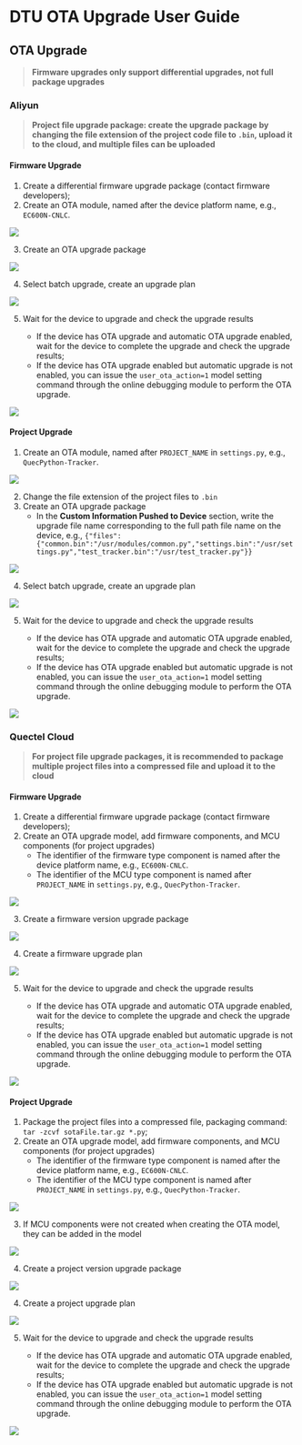 # DTU OTA Upgrade User Guide

## OTA Upgrade

> **Firmware upgrades only support differential upgrades, not full package upgrades**

### Aliyun

> **Project file upgrade package: create the upgrade package by changing the file extension of the project code file to `.bin`, upload it to the cloud, and multiple files can be uploaded**

#### Firmware Upgrade

1. Create a differential firmware upgrade package (contact firmware developers);
2. Create an OTA module, named after the device platform name, e.g., `EC600N-CNLC`.

![](./media/aliyun_ota_fota_module.png)

3. Create an OTA upgrade package

![](./media/aliyun_ota_fota_upgrade_package.png)

4. Select batch upgrade, create an upgrade plan

![](./media/aliyun_ota_fota_plain.png)

5. Wait for the device to upgrade and check the upgrade results

    + If the device has OTA upgrade and automatic OTA upgrade enabled, wait for the device to complete the upgrade and check the upgrade results;
    + If the device has OTA upgrade enabled but automatic upgrade is not enabled, you can issue the `user_ota_action=1` model setting command through the online debugging module to perform the OTA upgrade.

![](./media/aliyun_ota_fota_upgrade_process.png)

#### Project Upgrade

1. Create an OTA module, named after `PROJECT_NAME` in `settings.py`, e.g., `QuecPython-Tracker`.

![](./media/aliyun_ota_sota_module.png)

2. Change the file extension of the project files to `.bin`
3. Create an OTA upgrade package
    + In the **Custom Information Pushed to Device** section, write the upgrade file name corresponding to the full path file name on the device, e.g., `{"files":{"common.bin":"/usr/modules/common.py","settings.bin":"/usr/settings.py","test_tracker.bin":"/usr/test_tracker.py"}}`

![](./media/aliyun_ota_sota_upgrade_package.png)

4. Select batch upgrade, create an upgrade plan

![](./media/aliyun_ota_sota_plain.png)

5. Wait for the device to upgrade and check the upgrade results

    + If the device has OTA upgrade and automatic OTA upgrade enabled, wait for the device to complete the upgrade and check the upgrade results;
    + If the device has OTA upgrade enabled but automatic upgrade is not enabled, you can issue the `user_ota_action=1` model setting command through the online debugging module to perform the OTA upgrade.

![](./media/aliyun_ota_sota_upgrade_process.png)

### Quectel Cloud

> **For project file upgrade packages, it is recommended to package multiple project files into a compressed file and upload it to the cloud**

#### Firmware Upgrade

1. Create a differential firmware upgrade package (contact firmware developers);
2. Create an OTA upgrade model, add firmware components, and MCU components (for project upgrades)
    + The identifier of the firmware type component is named after the device platform name, e.g., `EC600N-CNLC`.
    + The identifier of the MCU type component is named after `PROJECT_NAME` in `settings.py`, e.g., `QuecPython-Tracker`.

![](./media/quec_ota_model.png)

3. Create a firmware version upgrade package

![](./media/quec_ota_fota_version_package.png)

4. Create a firmware upgrade plan

![](./media/quec_ota_fota_plain.png)

5. Wait for the device to upgrade and check the upgrade results

    + If the device has OTA upgrade and automatic OTA upgrade enabled, wait for the device to complete the upgrade and check the upgrade results;
    + If the device has OTA upgrade enabled but automatic upgrade is not enabled, you can issue the `user_ota_action=1` model setting command through the online debugging module to perform the OTA upgrade.

![](./media/quec_ota_fota_upgrade_process.png)

#### Project Upgrade

1. Package the project files into a compressed file, packaging command: `tar -zcvf sotaFile.tar.gz *.py`;
2. Create an OTA upgrade model, add firmware components, and MCU components (for project upgrades)
    + The identifier of the firmware type component is named after the device platform name, e.g., `EC600N-CNLC`.
    + The identifier of the MCU type component is named after `PROJECT_NAME` in `settings.py`, e.g., `QuecPython-Tracker`.

![](./media/quec_ota_model.png)

3. If MCU components were not created when creating the OTA model, they can be added in the model

![](./media/quec_ota_model_add_mcu_module.png)

4. Create a project version upgrade package

![](./media/quec_ota_sota_version_package.png)

4. Create a project upgrade plan

![](./media/quec_ota_sota_plain.png)

5. Wait for the device to upgrade and check the upgrade results

    + If the device has OTA upgrade and automatic OTA upgrade enabled, wait for the device to complete the upgrade and check the upgrade results;
    + If the device has OTA upgrade enabled but automatic upgrade is not enabled, you can issue the `user_ota_action=1` model setting command through the online debugging module to perform the OTA upgrade.

![](./media/quec_ota_sota_upgrade_process.png)